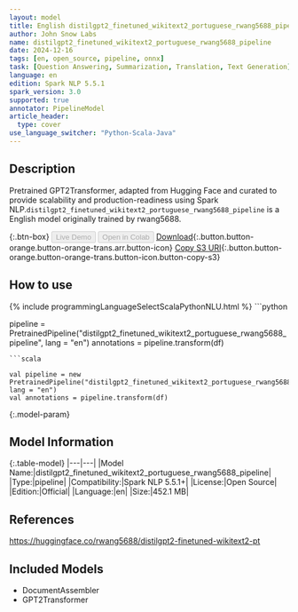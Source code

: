 ```yaml
---
layout: model
title: English distilgpt2_finetuned_wikitext2_portuguese_rwang5688_pipeline pipeline GPT2Transformer from rwang5688
author: John Snow Labs
name: distilgpt2_finetuned_wikitext2_portuguese_rwang5688_pipeline
date: 2024-12-16
tags: [en, open_source, pipeline, onnx]
task: [Question Answering, Summarization, Translation, Text Generation]
language: en
edition: Spark NLP 5.5.1
spark_version: 3.0
supported: true
annotator: PipelineModel
article_header:
  type: cover
use_language_switcher: "Python-Scala-Java"
---
```


## Description

Pretrained GPT2Transformer, adapted from Hugging Face and curated to provide scalability and production-readiness using Spark NLP.`distilgpt2_finetuned_wikitext2_portuguese_rwang5688_pipeline` is a English model originally trained by rwang5688.

{:.btn-box}
<button class="button button-orange" disabled>Live Demo</button>
<button class="button button-orange" disabled>Open in Colab</button>
[Download](https://s3.amazonaws.com/auxdata.johnsnowlabs.com/public/models/distilgpt2_finetuned_wikitext2_portuguese_rwang5688_pipeline_en_5.5.1_3.0_1734389417986.zip){:.button.button-orange.button-orange-trans.arr.button-icon}
[Copy S3 URI](s3://auxdata.johnsnowlabs.com/public/models/distilgpt2_finetuned_wikitext2_portuguese_rwang5688_pipeline_en_5.5.1_3.0_1734389417986.zip){:.button.button-orange.button-orange-trans.button-icon.button-copy-s3}

## How to use



<div class="tabs-box" markdown="1">
{% include programmingLanguageSelectScalaPythonNLU.html %}
```python

pipeline = PretrainedPipeline("distilgpt2_finetuned_wikitext2_portuguese_rwang5688_pipeline", lang = "en")
annotations =  pipeline.transform(df)   

```
```scala

val pipeline = new PretrainedPipeline("distilgpt2_finetuned_wikitext2_portuguese_rwang5688_pipeline", lang = "en")
val annotations = pipeline.transform(df)

```
</div>

{:.model-param}
## Model Information

{:.table-model}
|---|---|
|Model Name:|distilgpt2_finetuned_wikitext2_portuguese_rwang5688_pipeline|
|Type:|pipeline|
|Compatibility:|Spark NLP 5.5.1+|
|License:|Open Source|
|Edition:|Official|
|Language:|en|
|Size:|452.1 MB|

## References

https://huggingface.co/rwang5688/distilgpt2-finetuned-wikitext2-pt

## Included Models

- DocumentAssembler
- GPT2Transformer